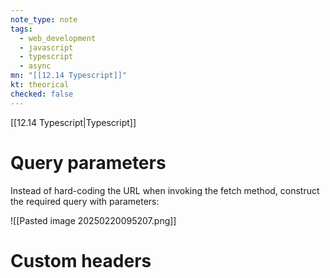```yaml
---
note_type: note
tags:
  - web_development
  - javascript
  - typescript
  - async
mn: "[[12.14 Typescript]]"
kt: theorical
checked: false
---
```

[[12.14 Typescript|Typescript]]

# Query parameters
Instead of hard-coding the URL when invoking the fetch method, construct the required query with parameters:

![[Pasted image 20250220095207.png]]

# Custom headers
